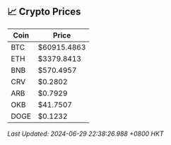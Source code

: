 ## 📈 Crypto Prices

| Coin | Price |
| ---- | ----- |
| BTC | $60915.4863 |
| ETH | $3379.8413 |
| BNB | $570.4957 |
| CRV | $0.2802 |
| ARB | $0.7929 |
| OKB | $41.7507 |
| DOGE | $0.1232 |

_Last Updated: 2024-06-29 22:38:26.988 +0800 HKT_